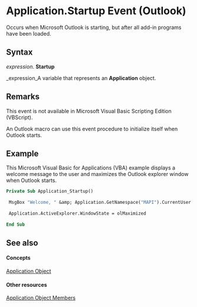
# Application.Startup Event (Outlook)

Occurs when Microsoft Outlook is starting, but after all add-in programs have been loaded. 


## Syntax

 _expression_. **Startup**

 _expression_A variable that represents an  **Application** object.


## Remarks

This event is not available in Microsoft Visual Basic Scripting Edition (VBScript).

An Outlook macro can use this event procedure to initialize itself when Outlook starts.


## Example

This Microsoft Visual Basic for Applications (VBA) example displays a welcome message to the user and maximizes the Outlook explorer window when Outlook starts.


```vb
Private Sub Application_Startup() 
 
 MsgBox "Welcome, " &amp; Application.GetNamespace("MAPI").CurrentUser 
 
 Application.ActiveExplorer.WindowState = olMaximized 
 
End Sub
```


## See also


#### Concepts


 [Application Object](797003e7-ecd1-eccb-eaaf-32d6ddde8348.md)
#### Other resources


 [Application Object Members](3519c89c-2353-85ee-7ddc-62e5dd85a8e7.md)
